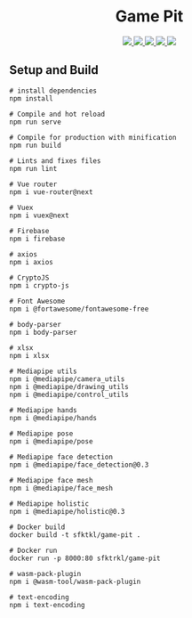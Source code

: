 <h1 align="center">Game Pit</h1>

<p align="center">
  <a href="https://game-pit.web.app/" >
    <img src="https://img.shields.io/github/actions/workflow/status/sfktrkl/game-pit/firebase-hosting-merge.yml" />
  </a>
  <a href="https://game-pit.web.app/Chat" >
    <img src="https://img.shields.io/website?down_message=offline&label=chat-server&up_message=online&url=https%3A%2F%2Fgame-pit-chat-server.herokuapp.com%2F" />
  </a>
  <a href="https://game-pit.web.app/Poztman" >
    <img src="https://img.shields.io/website?down_message=offline&label=poztman-server&up_message=online&url=https%3A%2F%2Fgame-pit-poztman-server.herokuapp.com%2F" />
  </a>
  <a href="https://hub.docker.com/r/sfktrkl/game-pit" >
    <img src="https://img.shields.io/docker/pulls/sfktrkl/game-pit" />
  </a>
  <a href="https://hub.docker.com/r/sfktrkl/game-pit" >
    <img src="https://img.shields.io/docker/image-size/sfktrkl/game-pit" />
  </a>
</p>

## Setup and Build

```
# install dependencies
npm install

# Compile and hot reload
npm run serve

# Compile for production with minification
npm run build

# Lints and fixes files
npm run lint

# Vue router
npm i vue-router@next

# Vuex
npm i vuex@next

# Firebase
npm i firebase

# axios
npm i axios

# CryptoJS
npm i crypto-js

# Font Awesome
npm i @fortawesome/fontawesome-free

# body-parser
npm i body-parser

# xlsx
npm i xlsx

# Mediapipe utils
npm i @mediapipe/camera_utils
npm i @mediapipe/drawing_utils
npm i @mediapipe/control_utils

# Mediapipe hands
npm i @mediapipe/hands

# Mediapipe pose
npm i @mediapipe/pose

# Mediapipe face detection
npm i @mediapipe/face_detection@0.3

# Mediapipe face mesh
npm i @mediapipe/face_mesh

# Mediapipe holistic
npm i @mediapipe/holistic@0.3

# Docker build
docker build -t sfktkl/game-pit .

# Docker run
docker run -p 8000:80 sfktrkl/game-pit

# wasm-pack-plugin
npm i @wasm-tool/wasm-pack-plugin

# text-encoding
npm i text-encoding
```
